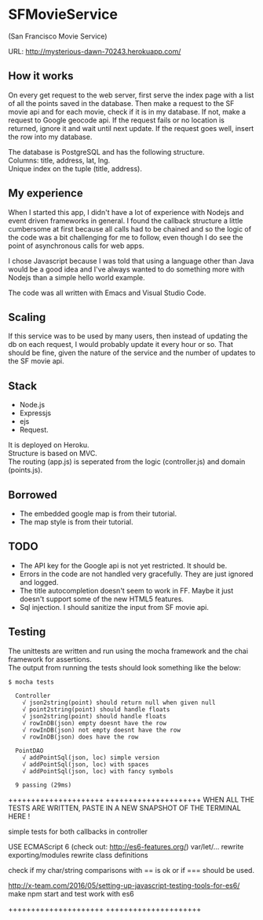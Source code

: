 # SFMovieService

(San Francisco Movie Service)

URL: http://mysterious-dawn-70243.herokuapp.com/

## How it works
On every get request to the web server, first serve the index page with a list 
of all the points saved in the database.
Then make a request to the SF movie api and for each movie, 
check if it is in my database.
If not, make a request to Google geocode api. 
If the request fails or no location is returned, 
ignore it and wait until next update.
If the request goes well, insert the row into my database.

The database is PostgreSQL and has the following structure.  
Columns: title, address, lat, lng.  
Unique index on the tuple (title, address).  

## My experience
When I started this app, I didn't have a lot of experience with Nodejs 
and event driven frameworks in general. 
I found the callback structure a little cumbersome at first 
because all calls had to be chained and so the logic of the code 
was a bit challenging for me to follow, even though I do see the point 
of asynchronous calls for web apps.

I chose Javascript because I was told that using a language other than Java 
would be a good idea and I've always wanted to 
do something more with Nodejs than a simple hello world example.

The code was all written with Emacs and Visual Studio Code.

## Scaling
If this service was to be used by many users, 
then instead of updating the db on each request, 
I would probably update it every hour or so.
That should be fine, given the nature of the service 
and the number of updates to the SF movie api.

## Stack
* Node.js
* Expressjs
* ejs
* Request.

It is deployed on Heroku.  
Structure is based on MVC.  
The routing (app.js) is seperated from the 
logic (controller.js) and domain (points.js).  

## Borrowed
* The embedded google map is from their tutorial.  
* The map style is from their tutorial.  

## TODO
* The API key for the Google api is not yet restricted. It should be.
* Errors in the code are not handled very gracefully. 
They are just ignored and logged.
* The title autocompletion doesn't seem to work in FF. 
Maybe it just doesn't support some of the new HTML5 features.
* Sql injection. I should sanitize the input from SF movie api.

## Testing
The unittests are written and run using the mocha framework and
the chai framework for assertions.  
The output from running the tests should look something like the below:  
```    
$ mocha tests  

  Controller  
    √ json2string(point) should return null when given null    
    √ point2string(point) should handle floats  
    √ json2string(point) should handle floats  
    √ rowInDB(json) empty doesnt have the row  
    √ rowInDB(json) not empty doesnt have the row  
    √ rowInDB(json) does have the row  
  
  PointDAO  
    √ addPointSql(json, loc) simple version  
    √ addPointSql(json, loc) with spaces  
    √ addPointSql(json, loc) with fancy symbols  
  
  9 passing (29ms)
```

+++++++++++++++++++++
+++++++++++++++++++++
WHEN ALL THE TESTS ARE WRITTEN, PASTE IN A NEW SNAPSHOT OF THE TERMINAL HERE !

simple tests for both callbacks in controller

USE ECMAScript 6 (check out: http://es6-features.org/)
  var/let/...
  rewrite exporting/modules
  rewrite class definitions

check if my char/string comparisons with == is ok or if === should be used.

http://x-team.com/2016/05/setting-up-javascript-testing-tools-for-es6/
make npm start and test work with es6

+++++++++++++++++++++
+++++++++++++++++++++

